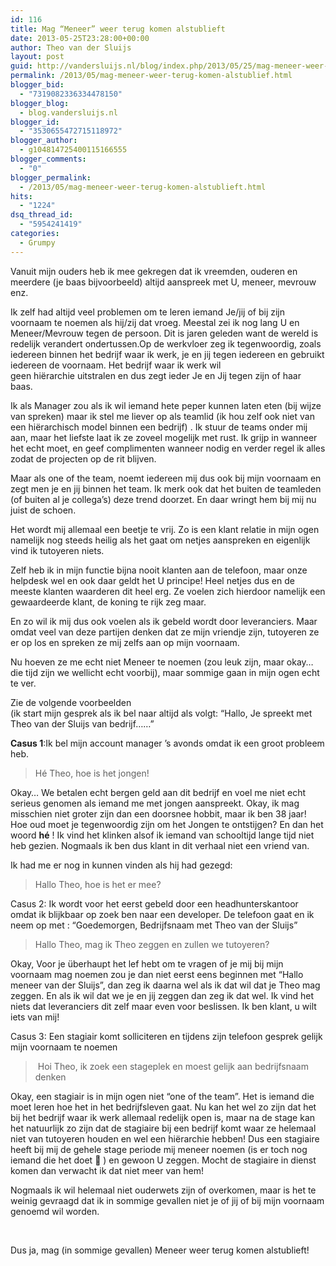 ```yaml
---
id: 116
title: Mag “Meneer” weer terug komen alstublieft
date: 2013-05-25T23:28:00+00:00
author: Theo van der Sluijs
layout: post
guid: http://vandersluijs.nl/blog/index.php/2013/05/25/mag-meneer-weer-terug-komen-alstublief/
permalink: /2013/05/mag-meneer-weer-terug-komen-alstublief.html
blogger_bid:
  - "7319082336334478150"
blogger_blog:
  - blog.vandersluijs.nl
blogger_id:
  - "3530655472715118972"
blogger_author:
  - g104814725400115166555
blogger_comments:
  - "0"
blogger_permalink:
  - /2013/05/mag-meneer-weer-terug-komen-alstublieft.html
hits:
  - "1224"
dsq_thread_id:
  - "5954241419"
categories:
  - Grumpy
---
```

Vanuit mijn ouders heb ik mee gekregen dat ik vreemden, ouderen en meerdere (je baas bijvoorbeeld) altijd aanspreek met U, meneer, mevrouw enz.

Ik zelf had altijd veel problemen om te leren iemand Je/jij of bij zijn voornaam te noemen als hij/zij dat vroeg. Meestal zei ik nog lang U en Meneer/Mevrouw tegen de persoon. Dit is jaren geleden want de wereld is redelijk verandert ondertussen.<!--more-->Op de werkvloer zeg ik tegenwoordig, zoals iedereen binnen het bedrijf waar ik werk, je en jij tegen iedereen en gebruikt iedereen de voornaam. Het bedrijf waar ik werk wil geen hiërarchie uitstralen en dus zegt ieder Je en Jij tegen zijn of haar baas.

Ik als Manager zou als ik wil iemand hete peper kunnen laten eten (bij wijze van spreken) maar ik stel me liever op als teamlid (ik hou zelf ook niet van een hiërarchisch model binnen een bedrijf) . Ik stuur de teams onder mij aan, maar het liefste laat ik ze zoveel mogelijk met rust. Ik grijp in wanneer het echt moet, en geef complimenten wanneer nodig en verder regel ik alles zodat de projecten op de rit blijven.

Maar als one of the team, noemt iedereen mij dus ook bij mijn voornaam en zegt men je en jij binnen het team. Ik merk ook dat het buiten de teamleden (of buiten al je collega&#8217;s) deze trend doorzet. En daar wringt hem bij mij nu juist de schoen.

Het wordt mij allemaal een beetje te vrij. Zo is een klant relatie in mijn ogen namelijk nog steeds heilig als het gaat om netjes aanspreken en eigenlijk vind ik tutoyeren niets.

Zelf heb ik in mijn functie bijna nooit klanten aan de telefoon, maar onze helpdesk wel en ook daar geldt het U principe! Heel netjes dus en de meeste klanten waarderen dit heel erg. Ze voelen zich hierdoor namelijk een gewaardeerde klant, de koning te rijk zeg maar.

En zo wil ik mij dus ook voelen als ik gebeld wordt door leveranciers. Maar omdat veel van deze partijen denken dat ze mijn vriendje zijn, tutoyeren ze er op los en spreken ze mij zelfs aan op mijn voornaam.

Nu hoeven ze me echt niet Meneer te noemen (zou leuk zijn, maar okay&#8230; die tijd zijn we wellicht echt voorbij), maar sommige gaan in mijn ogen echt te ver.

Zie de volgende voorbeelden  
(ik start mijn gesprek als ik bel naar altijd als volgt: &#8220;Hallo, Je spreekt met Theo van der Sluijs van bedrijf&#8230;&#8230;&#8221;

**Casus 1**:Ik bel mijn account manager &#8217;s avonds omdat ik een groot probleem heb.

> Hé Theo, hoe is het jongen!

Okay&#8230; We betalen echt bergen geld aan dit bedrijf en voel me niet echt serieus genomen als iemand me met jongen aanspreekt. Okay, ik mag misschien niet groter zijn dan een doorsnee hobbit, maar ik ben 38 jaar! Hoe oud moet je tegenwoordig zijn om het Jongen te ontstijgen? En dan het woord **hé** ! Ik vind het klinken alsof ik iemand van schooltijd lange tijd niet heb gezien. Nogmaals ik ben dus klant in dit verhaal niet een vriend van.

Ik had me er nog in kunnen vinden als hij had gezegd:

> Hallo Theo, hoe is het er mee?

Casus 2: Ik wordt voor het eerst gebeld door een headhunterskantoor omdat ik blijkbaar op zoek ben naar een developer. De telefoon gaat en ik neem op met : &#8220;Goedemorgen, Bedrijfsnaam met Theo van der Sluijs&#8221;

> Hallo Theo, mag ik Theo zeggen en zullen we tutoyeren?

Okay, Voor je überhaupt het lef hebt om te vragen of je mij bij mijn voornaam mag noemen zou je dan niet eerst eens beginnen met &#8220;Hallo meneer van der Sluijs&#8221;, dan zeg ik daarna wel als ik dat wil dat je Theo mag zeggen. En als ik wil dat we je en jij zeggen dan zeg ik dat wel. Ik vind het niets dat leveranciers dit zelf maar even voor beslissen. Ik ben klant, u wilt iets van mij!

Casus 3: Een stagiair komt solliciteren en tijdens zijn telefoon gesprek gelijk mijn voornaam te noemen

>  Hoi Theo, ik zoek een stageplek en moest gelijk aan bedrijfsnaam denken

Okay, een stagiair is in mijn ogen niet &#8220;one of the team&#8221;. Het is iemand die moet leren hoe het in het bedrijfsleven gaat. Nu kan het wel zo zijn dat het bij het bedrijf waar ik werk allemaal redelijk open is, maar na de stage kan het natuurlijk zo zijn dat de stagiaire bij een bedrijf komt waar ze helemaal niet van tutoyeren houden en wel een hiërarchie hebben! Dus een stagiaire heeft bij mij de gehele stage periode mij meneer noemen (is er toch nog iemand die het doet 🙂 ) en gewoon U zeggen. Mocht de stagiaire in dienst komen dan verwacht ik dat niet meer van hem!

Nogmaals ik wil helemaal niet ouderwets zijn of overkomen, maar is het te weinig gevraagd dat ik in sommige gevallen niet je of jij of bij mijn voornaam genoemd wil worden.

&nbsp;

Dus ja, mag (in sommige gevallen) Meneer weer terug komen alstublieft!